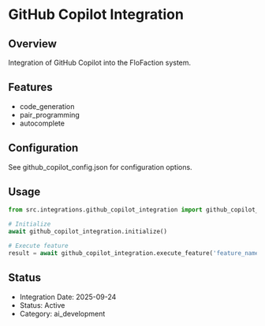 # GitHub Copilot Integration

## Overview
Integration of GitHub Copilot into the FloFaction system.

## Features
- code_generation
- pair_programming
- autocomplete

## Configuration
See github_copilot_config.json for configuration options.

## Usage
```python
from src.integrations.github_copilot_integration import github_copilot_integration

# Initialize
await github_copilot_integration.initialize()

# Execute feature
result = await github_copilot_integration.execute_feature('feature_name', {'param': 'value'})
```

## Status
- Integration Date: 2025-09-24
- Status: Active
- Category: ai_development
